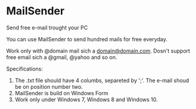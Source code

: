 # MailSender

Send free e-mail trought your PC

You can use MailSender to send hundred mails for free everyday.

Work only with @domain mail sich a domain@domain.com. Dosn't support free email sich a @gmail, @yahoo and so on.

Specifications:

1. The .txt file should have 4 columbs, separeted by ';'. The e-mail shoud be on position number two. 
2. MailSender is build on Windows Form
3. Work only under Windows 7, Windows 8 and Windows 10.
